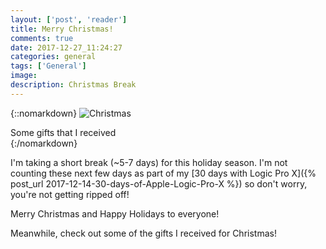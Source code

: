 ```yaml
---
layout: ['post', 'reader']
title: Merry Christmas!
comments: true
date: 2017-12-27_11:24:27 
categories: general
tags: ['General']
image:
description: Christmas Break
---
```


{::nomarkdown}
  <img src="/assets/General/Christmas17.jpg" alt="Christmas">
  <div class="image-caption">Some gifts that I received</div>
{:/nomarkdown}

I'm taking a short break (~5-7 days) for this holiday season. I'm not counting these next few days as part of my [30 days with Logic Pro X]({% post_url 2017-12-14-30-days-of-Apple-Logic-Pro-X %}) so don't worry, you're not getting ripped off!

Merry Christmas and Happy Holidays to everyone!

Meanwhile, check out some of the gifts I received for Christmas!